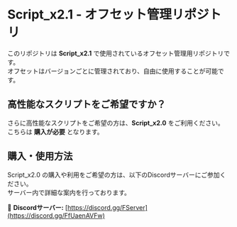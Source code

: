 # Script_x2.1 - オフセット管理リポジトリ

このリポジトリは **Script_x2.1** で使用されているオフセット管理用リポジトリです。  
オフセットはバージョンごとに管理されており、自由に使用することが可能です。

## 高性能なスクリプトをご希望ですか？

さらに高性能なスクリプトをご希望の方は、**Script_x2.0** をご利用ください。  
こちらは **購入が必要** となります。

## 購入・使用方法

Script_x2.0 の購入や利用をご希望の方は、以下のDiscordサーバーにご参加ください。  
サーバー内で詳細な案内を行っております。

🔗 **Discordサーバー:** [https://discord.gg/FServer](https://discord.gg/FfUaenAVFw)
